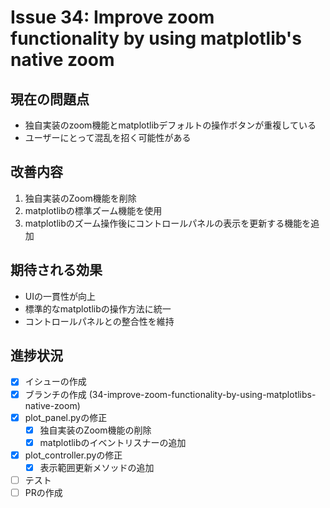 # Issue 34: Improve zoom functionality by using matplotlib's native zoom

## 現在の問題点
- 独自実装のzoom機能とmatplotlibデフォルトの操作ボタンが重複している
- ユーザーにとって混乱を招く可能性がある

## 改善内容
1. 独自実装のZoom機能を削除
2. matplotlibの標準ズーム機能を使用
3. matplotlibのズーム操作後にコントロールパネルの表示を更新する機能を追加

## 期待される効果
- UIの一貫性が向上
- 標準的なmatplotlibの操作方法に統一
- コントロールパネルとの整合性を維持

## 進捗状況
- [x] イシューの作成
- [x] ブランチの作成 (34-improve-zoom-functionality-by-using-matplotlibs-native-zoom)
- [x] plot_panel.pyの修正
  - [x] 独自実装のZoom機能の削除
  - [x] matplotlibのイベントリスナーの追加
- [x] plot_controller.pyの修正
  - [x] 表示範囲更新メソッドの追加
- [ ] テスト
- [ ] PRの作成

